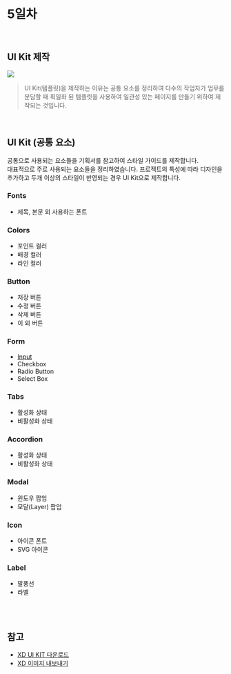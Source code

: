 # 5일차

<br>

## UI Kit 제작

![](../images/bootstrap-ui-kit-components.jpg)

> UI Kit(템플릿)을 제작하는 이유는 공통 요소를 정리하여 다수의 작업자가 업무를 분담할 때 획일화 된 템플릿을 사용하여 일관성 있는 페이지를 만들기 위하여 제작되는 것입니다.

<br>

## UI Kit (공통 요소)
공통으로 사용되는 요소들을 기획서를 참고하여 스타일 가이드를 제작합니다. <br>
대표적으로 주로 사용되는 요소들을 정리하였습니다. 프로젝트의 특성에 따라 디자인을 추가하고 두개 이상의 스타일이 반영되는 경우 UI Kit으로 제작합니다.

### Fonts
 - 제목, 본문 외 사용하는 폰트

### Colors
  - 포인트 컬러
  - 배경 컬러
  - 라인 컬러

### Button
  - 저장 버튼
  - 수정 버튼
  - 삭제 버튼
  - 이 외 버튼

### Form
  - [Input](https://brunch.co.kr/@chulhochoiucj0/20)
  - Checkbox
  - Radio Button
  - Select Box

### Tabs
  - 활성화 상태
  - 비활성화 상태

### Accordion
  - 활성화 상태
  - 비활성화 상태

### Modal
  - 윈도우 팝업
  - 모달(Layer) 팝업

### Icon
  - 아이콘 폰트
  - SVG 아이콘

### Label
  - 말풍선
  - 라벨

<br>
<br>

## 참고
- [XD UI KIT 다운로드](https://www.adobe.com/kr/products/xd/ui-design-kits.html)
- [XD 이미지 내보내기](https://helpx.adobe.com/kr/xd/help/extract-assets-from-design-specs.html#mark-for-export)
